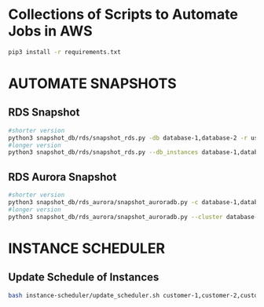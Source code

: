 # Collections of Scripts to Automate Jobs in AWS

```bash
pip3 install -r requirements.txt
```

# AUTOMATE SNAPSHOTS

## RDS Snapshot

```bash
#shorter version
python3 snapshot_db/rds/snapshot_rds.py -db database-1,database-2 -r us-east-1
#longer version
python3 snapshot_db/rds/snapshot_rds.py --db_instances database-1,database-2 --region us-east-1
```

## RDS Aurora Snapshot

```bash
#shorter version
python3 snapshot_db/rds_aurora/snapshot_auroradb.py -c database-1,database-2 -r us-east-1
#longer version
python3 snapshot_db/rds_aurora/snapshot_auroradb.py --cluster database-1,database-2 --region us-east-1
```

# INSTANCE SCHEDULER

## Update Schedule of Instances
```bash
bash instance-scheduler/update_scheduler.sh customer-1,customer-2,customer-3 00:00 23:59
```